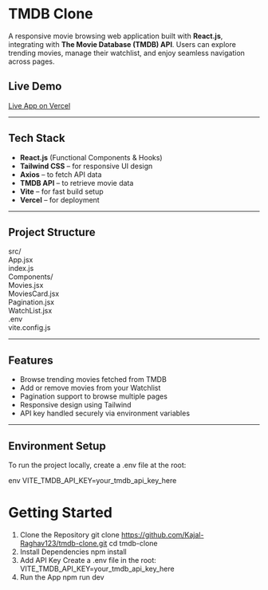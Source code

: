# TMDB Clone

A responsive movie browsing web application built with **React.js**, integrating with **The Movie Database (TMDB) API**. Users can explore trending movies, manage their watchlist, and enjoy seamless navigation across pages.

## Live Demo

[Live App on Vercel](https://tmdb-clone-two.vercel.app)

---

## Tech Stack

- **React.js** (Functional Components & Hooks)  
- **Tailwind CSS** – for responsive UI design  
- **Axios** – to fetch API data  
- **TMDB API** – to retrieve movie data  
- **Vite** – for fast build setup  
- **Vercel** – for deployment  

---

## Project Structure

src/  
  App.jsx  
  index.js  
  Components/  
    Movies.jsx  
    MoviesCard.jsx  
    Pagination.jsx  
    WatchList.jsx  
.env  
vite.config.js

---

## Features

- Browse trending movies fetched from TMDB  
- Add or remove movies from your Watchlist  
- Pagination support to browse multiple pages  
- Responsive design using Tailwind  
- API key handled securely via environment variables  

---

## Environment Setup

To run the project locally, create a .env file at the root:

env
VITE_TMDB_API_KEY=your_tmdb_api_key_here

# Getting Started
1. Clone the Repository
git clone https://github.com/Kajal-Raghav123/tmdb-clone.git
cd tmdb-clone
2. Install Dependencies
npm install
3. Add API Key
Create a .env file in the root:
VITE_TMDB_API_KEY=your_tmdb_api_key_here
4. Run the App
npm run dev



